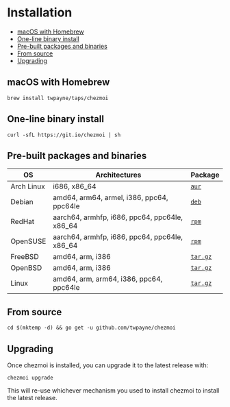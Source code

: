 # Installation

* [macOS with Homebrew](#macos-with-homebrew)
* [One-line binary install](#one-line-binary-install)
* [Pre-built packages and binaries](#pre-built-packages-and-binaries)
* [From source](#from-source)
* [Upgrading](#upgrading)

## macOS with Homebrew

    brew install twpayne/taps/chezmoi

## One-line binary install

    curl -sfL https://git.io/chezmoi | sh

## Pre-built packages and binaries

| OS         | Architectures                                 | Package                                                        |
| ---------- | --------------------------------------------- | -------------------------------------------------------------- |
| Arch Linux | i686, x86_64                                  | [`aur`](https://aur.archlinux.org/packages/chezmoi)            |
| Debian     | amd64, arm64, armel, i386, ppc64, ppc64le     | [`deb`](https://github.com/twpayne/chezmoi/releases/latest)    |
| RedHat     | aarch64, armhfp, i686, ppc64, ppc64le, x86_64 | [`rpm`](https://github.com/twpayne/chezmoi/releases/latest)    |
| OpenSUSE   | aarch64, armhfp, i686, ppc64, ppc64le, x86_64 | [`rpm`](https://github.com/twpayne/chezmoi/releases/latest)    |
| FreeBSD    | amd64, arm, i386                              | [`tar.gz`](https://github.com/twpayne/chezmoi/releases/latest) |
| OpenBSD    | amd64, arm, i386                              | [`tar.gz`](https://github.com/twpayne/chezmoi/releases/latest) |
| Linux      | amd64, arm, arm64, i386, ppc64, ppc64le       | [`tar.gz`](https://github.com/twpayne/chezmoi/releases/latest) |

## From source

    cd $(mktemp -d) && go get -u github.com/twpayne/chezmoi

## Upgrading

Once chezmoi is installed, you can upgrade it to the latest release with:

    chezmoi upgrade

This will re-use whichever mechanism you used to install chezmoi to install the
latest release.